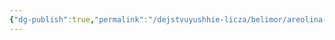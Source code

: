 ```yaml
---
{"dg-publish":true,"permalink":"/dejstvuyushhie-licza/belimor/areolina-blejs-ili-areol-blejs/","dgPassFrontmatter":true}
---
```


